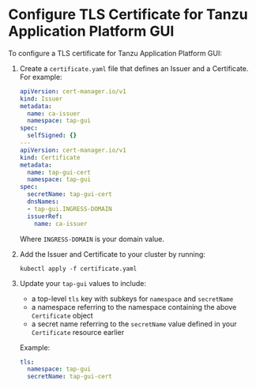 # Configure TLS Certificate for Tanzu Application Platform GUI

To configure a TLS certificate for Tanzu Application Platform GUI:

1. Create a `certificate.yaml` file that defines an Issuer and a Certificate. For example:

   ```yaml
   apiVersion: cert-manager.io/v1
   kind: Issuer
   metadata:
     name: ca-issuer
     namespace: tap-gui
   spec:
     selfSigned: {}
   ---
   apiVersion: cert-manager.io/v1
   kind: Certificate
   metadata:
     name: tap-gui-cert
     namespace: tap-gui
   spec:
     secretName: tap-gui-cert
     dnsNames:
     - tap-gui.INGRESS-DOMAIN
     issuerRef:
       name: ca-issuer
   ```

   Where `INGRESS-DOMAIN` is your domain value.

1. Add the Issuer and Certificate to your cluster by running:

   ```console
   kubectl apply -f certificate.yaml
   ```

1. Update your `tap-gui` values to include:

   - a top-level `tls` key with subkeys for `namespace` and `secretName`
   - a namespace referring to the namespace containing the above `Certificate` object
   - a secret name referring to the `secretName` value defined in your `Certificate` resource earlier

   Example:

   ```yaml
   tls:
     namespace: tap-gui
     secretName: tap-gui-cert
   ```
